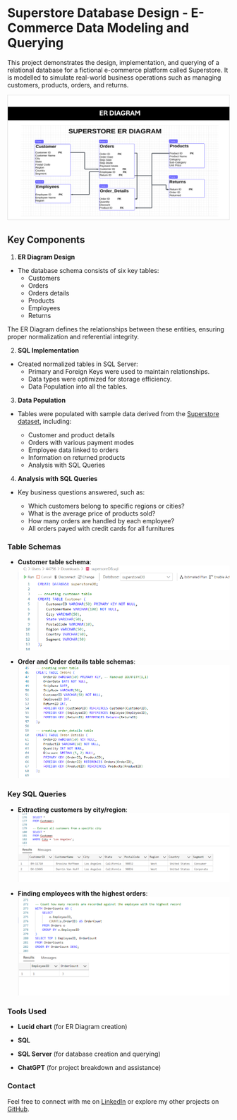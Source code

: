 # **Superstore Database Design - E-Commerce Data Modeling and Querying**

This project demonstrates the design, implementation, and querying of a relational database for a fictional e-commerce platform called Superstore. It is modelled to simulate real-world business operations such as managing customers, products, orders, and returns.

![alt text](<images/10. ER diagram created with lucid chart.png>)

## **Key Components**

1. **ER Diagram Design**

- The database schema consists of six key tables:
  - Customers
  - Orders
  - Orders details
  - Products
  - Employees
  - Returns

The ER Diagram defines the relationships between these entities, ensuring proper normalization and referential integrity.

2. **SQL Implementation**

- Created normalized tables in SQL Server:
  - Primary and Foreign Keys were used to maintain relationships.
  - Data types were optimized for storage efficiency.
  - Data Population into all the tables.

3. **Data Population**

- Tables were populated with sample data derived from the [Superstore dataset](https://github.com/OlaIpaye/superstore/tree/main/dataset), including:

  - Customer and product details
  - Orders with various payment modes
  - Employee data linked to orders
  - Information on returned products
  - Analysis with SQL Queries

4. **Analysis with SQL Queries**

- Key business questions answered, such as:

  - Which customers belong to specific regions or cities?
  - What is the average price of products sold?
  - How many orders are handled by each employee?
  - All orders payed with credit cards for all furnitures

### **Table Schemas**

- **Customer table schema**:
  ![customer table schema using sql server](<images/11. customer table structure.png>)

- **Order and Order details table schemas**:
  ![order and order details table schemas using sql server](<images/12. orders and order details tables structures.png>)

### **Key SQL Queries**

- **Extracting customers by city/region**:
  ![sql querying](<images/1. sql querying for all cutomers from specific city.png>)

* **Finding employees with the highest orders**:
  ![sql querying for employee highest order](<images/8. sql querying for employee highest order.png>)

### **Tools Used**

- **Lucid chart** (for ER Diagram creation)

* **SQL**

- **SQL Server** (for database creation and querying)

* **ChatGPT** (for project breakdown and assistance)

### **Contact**

Feel free to connect with me on [LinkedIn](https://www.linkedin.com/in/oladimeji-ipaye/) or explore my other projects on [GitHub](https://github.com/OlaIpaye).
